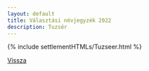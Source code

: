 ```yaml
---
layout: default
title: Választási névjegyzék 2022
description: Tuzsér
---
```


{% include settlementHTMLs/Tuzseer.html %}

[Vissza](../)